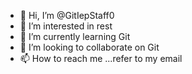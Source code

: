 - 👋 Hi, I’m @GitIepStaff0
- 👀 I’m interested in rest
- 🌱 I’m currently learning Git
- 💞️ I’m looking to collaborate on Git
- 📫 How to reach me ...refer to my email

<!---
GitIepStaff0/GitIepStaff0 is a ✨ special ✨ repository because its `README.md` (this file) appears on your GitHub profile.
You can click the Preview link to take a look at your changes.
--->
